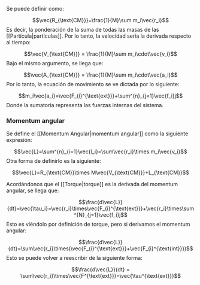 
Se puede definir como: 

$$\vec{R_{\text{CM}}}=\frac{1}{M}\sum m_i\vec{r_i}$$ 
Es decir, la ponderación de la suma de todas las masas de las [[Partícula|partículas]]. Por lo tanto, la velocidad sería la derivada respecto al tiempo: 

$$\vec{V_{\text{CM}}} = \frac{1}{M}\sum m_i\cdot\vec{v_i}$$ 
Bajo el mismo argumento, se llega que: 

$$\vec{A_{\text{CM}}} = \frac{1}{M}\sum m_i\cdot\vec{a_i}$$ 
Por lo tanto, la ecuación de movimiento se ve dictada por lo siguiente: 

$$m_i\vec{a_i}=\vec{F_{i}^{\text{ext}}}+\sum^{n}_{j=1}\vec{f_i}j$$ 
Donde la sumatoria representa las fuerzas internas del sistema. 

### Momentum angular 

Se define el [[Momentum Angular|momentum angular]] como la siguiente expresión: 

$$\vec{L}=\sum^{n}_{i=1}\vec{l_i}=\sum\vec{r_i}\times m_i\vec{v_i}$$ 
Otra forma de definirlo es la siguiente: 

$$\vec{L}=R_{\text{CM}}\times M\vec{V_{\text{CM}}}+L_{\text{CM}}$$

Acordándonos que el [[Torque|torque]] es la derivada del momentum angular, se llega que: 

$$\frac{d\vec{L}}{dt}=\vec{\tau_i}=\vec{r_i}\times\vec{F_{i}^{\text{ext}}}+\vec{r_i}\times\sum^{N}_{j=1}\vec{f_i}j$$ 
Esto es viéndolo por definición de torque, pero si derivamos el momentum angular: 

$$\frac{d\vec{L}}{dt}=\sum\vec{r_i}\times(\vec{F_{i}^{\text{ext}}}+\vec{F_{i}^{\text{int}}})$$ 
Esto se puede volver a reescribir de la siguiente forma: 

$$\frac{d\vec{L}}{dt} = \sum\vec{r_i}\times\vec{F^{\text{ext}}}=\vec{\tau^{\text{ext}}}$$ 